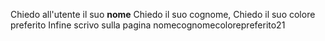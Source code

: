 Chiedo all'utente il suo **nome**
Chiedo il suo cognome,
Chiedo il suo colore preferito
Infine scrivo sulla pagina nomecognomecolorepreferito21
